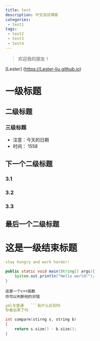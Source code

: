 ```yaml
---
title: test
description: 中文测试博客
categories: 
 - test1
tags: 
 - test2
 - test3
 - test4
---
```


> 欢迎我的朋友！
<!-- more -->

[Lester]
(https://Lester-liu.github.io)

# 一级标题
## 二级标题
### 三级标题
* 注意：今天的日期
* 时间： 1558

## 下一个二级标题

### 3.1
### 3.2
### 3.3

## 最后一个二级标题

# 这是一级结束标题

```yml
stay hungry and work harder!
```
```java
public static void main(String[] args){
    System.out.println("Hello world!");
}
```

```
这是一个c++函数
你可以判断他的对错
```

```yml
yml与普通   ```有什么区别吗
你看出来了吗
```

```C++
int compare(stirng s, string b)
{
    return s.size() - b.size();
}
```

